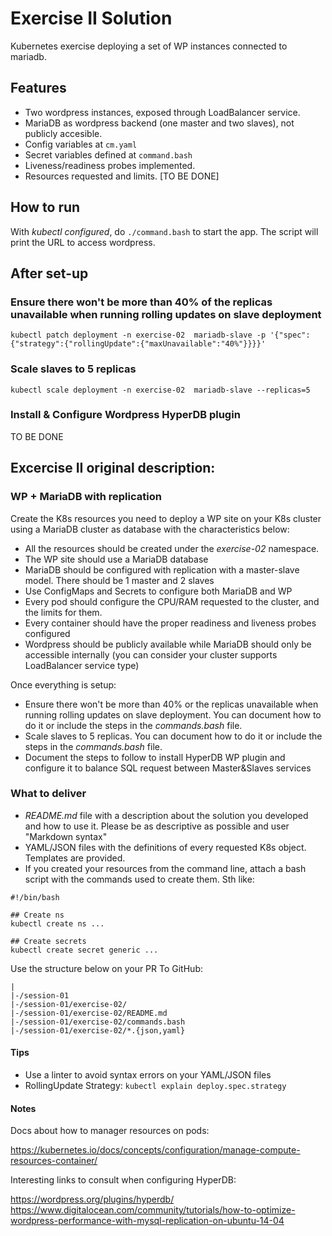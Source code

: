 # Exercise II Solution

Kubernetes exercise deploying a set of WP instances connected to mariadb.

## Features

* Two wordpress instances, exposed through LoadBalancer service.
* MariaDB as wordpress backend (one master and two slaves), not publicly accesible.
* Config variables at `cm.yaml`
* Secret variables defined at `command.bash`
* Liveness/readiness probes implemented.
* Resources requested and limits. [TO BE DONE]

## How to run

With *kubectl configured*, do `./command.bash` to start the app. The script will print the URL to access wordpress.

## After set-up

### Ensure there won't be more than 40% of the replicas unavailable when running rolling updates on slave deployment
`kubectl patch deployment -n exercise-02  mariadb-slave -p '{"spec":{"strategy":{"rollingUpdate":{"maxUnavailable":"40%"}}}}'`

### Scale slaves to 5 replicas
`kubectl scale deployment -n exercise-02  mariadb-slave --replicas=5`

### Install & Configure Wordpress HyperDB plugin
TO BE DONE

## Excercise II original description:

### WP + MariaDB with replication

Create the K8s resources you need to deploy a WP site on your K8s cluster using
a MariaDB cluster as database with the characteristics below:

* All the resources should be created under the *exercise-02* namespace.
* The WP site should use a MariaDB database
* MariaDB should be configured with replication with a master-slave model. There
should be 1 master and 2 slaves
* Use ConfigMaps and Secrets to configure both MariaDB and WP
* Every pod should configure the CPU/RAM requested to the cluster, and the limits
for them.
* Every container should have the proper readiness and liveness probes
configured
* Wordpress should be publicly available while MariaDB should only be accessible
internally (you can consider your cluster supports LoadBalancer service type)

Once everything is setup:

* Ensure there won't be more than 40% or the replicas unavailable when running
rolling updates on slave deployment. You can document how to do it or include the
steps in the *commands.bash* file.
* Scale slaves to 5 replicas. You can document how to do it or include the steps
in the *commands.bash* file.
* Document the steps to follow to install HyperDB WP plugin and configure it to
balance SQL request between Master&Slaves services

### What to deliver

* *README.md* file with a description about the solution you developed and how to
use it. Please be as descriptive as possible and user "Markdown syntax"
* YAML/JSON files with the definitions of every requested K8s object. Templates
are provided.
* If you created your resources from the command line, attach a bash script with
the commands used to create them. Sth like:

```
#!/bin/bash

## Create ns
kubectl create ns ...

## Create secrets
kubectl create secret generic ...
```

Use the structure below on your PR To GitHub:

```
|
|-/session-01
|-/session-01/exercise-02/
|-/session-01/exercise-02/README.md
|-/session-01/exercise-02/commands.bash
|-/session-01/exercise-02/*.{json,yaml}
```

#### Tips

* Use a linter to avoid syntax errors on your YAML/JSON files
* RollingUpdate Strategy: `kubectl explain deploy.spec.strategy`

#### Notes

Docs about how to manager resources on pods:

https://kubernetes.io/docs/concepts/configuration/manage-compute-resources-container/

Interesting links to consult when configuring HyperDB:

https://wordpress.org/plugins/hyperdb/
https://www.digitalocean.com/community/tutorials/how-to-optimize-wordpress-performance-with-mysql-replication-on-ubuntu-14-04
